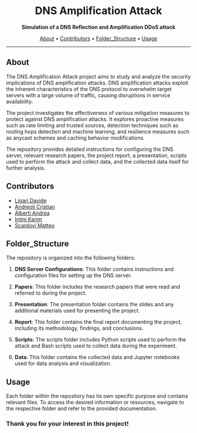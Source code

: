 <h1 align="center">DNS Amplification Attack </h1>

<p align="center">
  <b>Simulation of a DNS Reflection and Amplification DDoS attack</b>
</p>

<p align="center">
  <a href="#about">About</a> •
  <a href="#contributors">Contributors</a> •
  <a href="#folder_structure">Folder_Structure</a> •
  <a href="#usage">Usage</a>
</p>

---

## About 

The DNS Amplification Attack project aims to study and analyze the security implications of DNS amplification attacks. DNS amplification attacks exploit the inherent characteristics of the DNS protocol to overwhelm target servers with a large volume of traffic, causing disruptions in service availability. 

The project investigates the effectiveness of various mitigation measures to protect against DNS amplification attacks. It explores proactive measures such as rate limiting and trusted sources, detection techniques such as routing hops detection and machine learning, and resilience measures such as anycast schemes and caching behavior modifications. 

The repository provides detailed instructions for configuring the DNS server, relevant research papers, the project report, a presentation, scripts used to perform the attack and collect data, and the collected data itself for further analysis.

## Contributors

- [Ligari Davide](https://github.com/DavideLigari01)
- [Andreoli Cristian](https://github.com/AndreoliCristian)
- [Alberti Andrea](https://github.com/AndreaAlberti07)
- [Intini Karim](https://github.com/IntiniKarim)
- [Scardovi Matteo](https://github.com/TeoScardov)


## Folder_Structure

The repository is organized into the following folders:

1. **DNS Server Configurations**: This folder contains instructions and configuration files for setting up the DNS server.

2. **Papers**: This folder includes the research papers that were read and referred to during the project.

3. **Presentation**: The presentation folder contains the slides and any additional materials used for presenting the project.

4. **Report**: This folder contains the final report documenting the project, including its methodology, findings, and conclusions.

5. **Scripts**: The scripts folder includes Python scripts used to perform the attack and Bash scripts used to collect data during the experiment.

6. **Data**: This folder contains the collected data and Jupyter notebooks used for data analysis and visualization.

## Usage

Each folder within the repository has its own specific purpose and contains relevant files. To access the desired information or resources, navigate to the respective folder and refer to the provided documentation.

### Thank you for your interest in this project!

